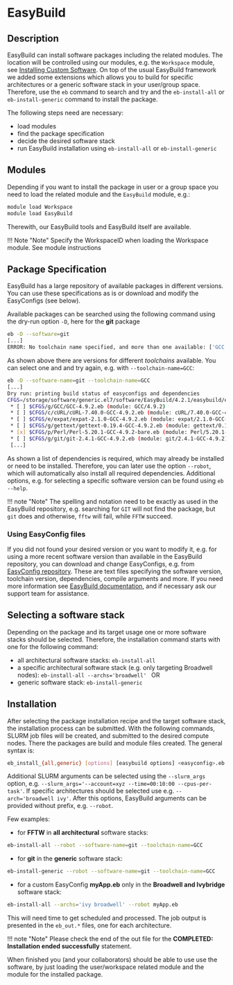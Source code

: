 # EasyBuild

## Description
EasyBuild can install software packages including the related modules. The location will be controlled using our modules, e.g. the `Workspace` module, see [Installing Custom Software](install-custom-software.md).
On top of the usual EasyBuild framework we added some extensions which allows you to build for specific architectures or a generic software stack in your user/group space. 
Therefore, use the `eb` command to search and try and the `eb-install-all` or `eb-install-generic` command to install the package. 

The following steps need are necessary:

- load modules
- find the package specification
- decide the desired software stack
- run EasyBuild installation using `eb-install-all` or `eb-install-generic`

## Modules
Depending if you want to install the package in user or a group space you need to load the related module and the `EasyBuild` module, e.g.:

```Bash
module load Workspace
module load EasyBuild
```

Therewith, our EasyBuild tools and EasyBuild itself are available. 

!!! Note "Note"
    Specify the WorkspaceID when loading the Workspace module. See module instructions

## Package Specification
EasyBuild has a large repository of available packages in different versions. 
You can use these specifications as is or download and modify the EasyConfigs (see below).

Available packages can be searched using the following command using the dry-run option `-D`, here for the **git** package

```Bash
eb -D --software=git
[...]
ERROR: No toolchain name specified, and more than one available: ['GCC', 'GCCcore', 'foss'].
```

As shown above there are versions for different *toolchains* available. You can select one and and try again, e.g. with `--toolchain-name=GCC`: 

```Bash
eb -D --software-name=git --toolchain-name=GCC
[...]
Dry run: printing build status of easyconfigs and dependencies
CFGS=/storage/software/generic.el7/software/EasyBuild/4.2.1/easybuild/easyconfigs
 * [ ] $CFGS/g/GCC/GCC-4.9.2.eb (module: GCC/4.9.2)
 * [ ] $CFGS/c/cURL/cURL-7.40.0-GCC-4.9.2.eb (module: cURL/7.40.0-GCC-4.9.2)
 * [ ] $CFGS/e/expat/expat-2.1.0-GCC-4.9.2.eb (module: expat/2.1.0-GCC-4.9.2)
 * [ ] $CFGS/g/gettext/gettext-0.19.4-GCC-4.9.2.eb (module: gettext/0.19.4-GCC-4.9.2)
 * [x] $CFGS/p/Perl/Perl-5.20.1-GCC-4.9.2-bare.eb (module: Perl/5.20.1-GCC-4.9.2-bare)
 * [ ] $CFGS/g/git/git-2.4.1-GCC-4.9.2.eb (module: git/2.4.1-GCC-4.9.2)
 [...]
```

As shown a list of dependencies is required, which may already be installed or need to be installed. 
Therefore, you can later use the option `--robot`, which will automatically also install all required dependencies.
Additional options, e.g. for selecting a specific software version can be found using `eb --help`.

!!! note "Note"
    The spelling and notation need to be exactly as used in the EasyBuild repository, e.g. searching for `GIT` will not find the package, but `git` does and otherwise, `fftw` will fail, while `FFTW` succeed. 

### Using EasyConfig files

If you did not found your desired version or you want to modify it, e.g. for using a more recent software version than available in the EasyBuild repository, you can download and change EasyConfigs, e.g. from [EasyConfig repository](https://github.com/easybuilders/easybuild-easyconfigs). These are text files specifying the software version, toolchain version, dependencies, compile arguments and more.
If you need more information see [EasyBuild documentation](https://easybuild.readthedocs.io/en/latest/), and if necessary ask our support team for assistance.

## Selecting a software stack
Depending on the package and its target usage one or more software stacks should be selected. Therefore, the installation command starts with one for the following command:

- all architectural software stacks: `eb-install-all `
- a specific architectural software stack (e.g. only targeting Broadwell nodes): `eb-install-all --archs='broadwell' ` OR
- generic software stack: `eb-install-generic `

## Installation
After selecting the package installation recipe and the target software stack, the installation process can be submitted. 
With the following commands, SLURM job files will be created, and submitted to the desired compute nodes. There the packages are build and module files created. The general syntax is: 
```Bash
eb_install_{all,generic} [options] [easybuild options] <easyconfig>.eb
```
Additional SLURM arguments can be selected using the `--slurm_args` option, e.g. `--slurm_args='--account=xyz --time=00:10:00 --cpus-per-task'`. If specific architectures should be selected use e.g. `--arch='broadwell ivy'`. After this options, EasyBuild arguments can be provided without prefix, e.g. `--robot`. 

Few examples:

- for **FFTW** in **all architectural** software stacks:
```Bash
eb-install-all --robot --software-name=git --toolchain-name=GCC
```
- for **git** in the **generic** software stack:
```Bash
eb-install-generic --robot --software-name=git --toolchain-name=GCC
```
- for a custom EasyConfig **myApp.eb** only in the **Broadwell and Ivybridge** software stack:
```Bash
eb-install-all --archs='ivy broadwell' --robot myApp.eb
```

This will need time to get scheduled and processed. 
The job output is presented in the `eb_out.*` files, one for each architecture. 

!!! note "Note"
    Please check the end of the out file for the **COMPLETED: Installation ended successfully** statement.

When finished you (and your collaborators) should be able to use use the software, by just loading the user/workspace related module and the module for the installed package. 
